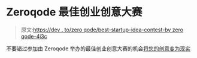 # Zeroqode 最佳创业创意大赛

> 原文:[https://dev . to/zero qode/best-startup-idea-contest-by zero qode-4j3c](https://dev.to/zeroqode/best-startup-idea-contest-by-zeroqode-4j3c)

不要错过参加由 Zeroqode 举办的最佳创业创意大赛的机会[将您的创意变为现实](https://www.indiehackers.com/@Levon/best-startup-idea-contest-by-zeroqode-39db0cfb89)